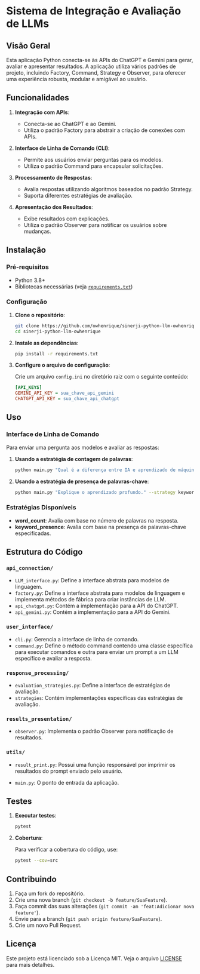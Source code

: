 # Sistema de Integração e Avaliação de LLMs

## Visão Geral

Esta aplicação Python conecta-se às APIs do ChatGPT e Gemini para gerar, avaliar e apresentar resultados. A aplicação utiliza vários padrões de projeto, incluindo Factory, Command, Strategy e Observer, para oferecer uma experiência robusta, modular e amigável ao usuário.

## Funcionalidades

1. **Integração com APIs**:
   - Conecta-se ao ChatGPT e ao Gemini.
   - Utiliza o padrão Factory para abstrair a criação de conexões com APIs.

2. **Interface de Linha de Comando (CLI)**:
   - Permite aos usuários enviar perguntas para os modelos.
   - Utiliza o padrão Command para encapsular solicitações.

3. **Processamento de Respostas**:
   - Avalia respostas utilizando algoritmos baseados no padrão Strategy.
   - Suporta diferentes estratégias de avaliação.

4. **Apresentação dos Resultados**:
   - Exibe resultados com explicações.
   - Utiliza o padrão Observer para notificar os usuários sobre mudanças.

## Instalação

### Pré-requisitos

- Python 3.8+
- Bibliotecas necessárias (veja [`requirements.txt`](./requirements.txt))

### Configuração

1. **Clone o repositório**:

    ```bash
    git clone https://github.com/owhenrique/sinerji-python-llm-owhenrique
    cd sinerji-python-llm-owhenrique
    ```

2. **Instale as dependências**:

    ```bash
    pip install -r requirements.txt
    ```

4. **Configure o arquivo de configuração**:

    Crie um arquivo `config.ini` no diretório raiz com o seguinte conteúdo:

    ```ini
    [API_KEYS]
    GEMINI_API_KEY = sua_chave_api_gemini
    CHATGPT_API_KEY = sua_chave_api_chatgpt
    ```

## Uso

### Interface de Linha de Comando

Para enviar uma pergunta aos modelos e avaliar as respostas:

1. **Usando a estratégia de contagem de palavras**:

    ```bash
    python main.py "Qual é a diferença entre IA e aprendizado de máquina?"
    ```

2. **Usando a estratégia de presença de palavras-chave**:

    ```bash
    python main.py "Explique o aprendizado profundo." --strategy keyword_presence --keywords "aprendizado profundo" "redes neurais"
    ```

### Estratégias Disponíveis

- **word_count**: Avalia com base no número de palavras na resposta.
- **keyword_presence**: Avalia com base na presença de palavras-chave especificadas.

## Estrutura do Código

### `api_connection/`  

- `LLM_interface.py`: Define a interface abstrata para modelos de linguagem.
- `factory.py`: Define a interface abstrata para modelos de linguagem e implementa métodos de fábrica para criar instâncias de LLM.
- `api_chatgpt.py`: Contém a implementação para a API do ChatGPT.
- `api_gemini.py`: Contém a implementação para a API do Gemini.

### `user_interface/` 

- `cli.py`: Gerencia a interface de linha de comando.
- `command.py`: Define o método command contendo uma classe específica para executar comandos e outra para enviar um prompt a um LLM específico e avaliar a resposta.

### `response_processing/`

- `evaluation_strategies.py`: Define a interface de estratégias de avaliação.
- `strategies`: Contém implementações específicas das estratégias de avaliação.

### `results_presentation/`
- `observer.py`: Implementa o padrão Observer para notificação de resultados.

### `utils/`
- `result_print.py`: Possui uma função responsável por imprimir os resultados do prompt enviado pelo usuário. 

- `main.py`: O ponto de entrada da aplicação.

## Testes

1. **Executar testes**:

    ```bash
    pytest
    ```

2. **Cobertura**:

    Para verificar a cobertura do código, use:

    ```bash
    pytest --cov=src
    ```

## Contribuindo

1. Faça um fork do repositório.
2. Crie uma nova branch (`git checkout -b feature/SuaFeature`).
3. Faça commit das suas alterações (`git commit -am 'feat:Adicionar nova feature'`).
4. Envie para a branch (`git push origin feature/SuaFeature`).
5. Crie um novo Pull Request.

## Licença

Este projeto está licenciado sob a Licença MIT. Veja o arquivo [LICENSE](LICENSE) para mais detalhes.
